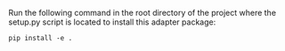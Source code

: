 Run the following command in the root directory of the project where the setup.py script is located to install this adapter package: 

`pip install -e .`